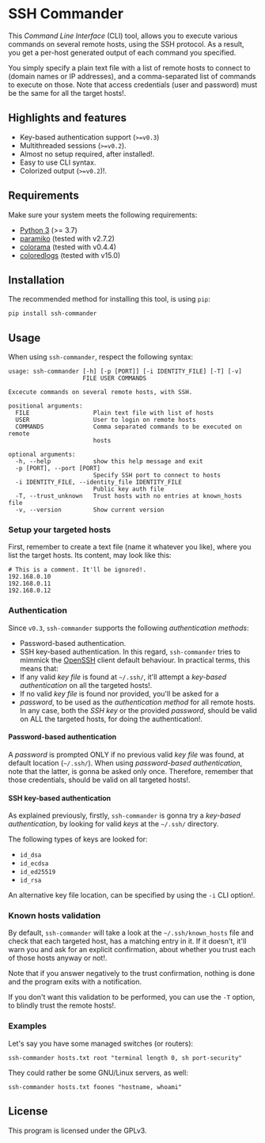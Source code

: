 # SSH Commander
This *Command Line Interface* (CLI) tool, allows you to execute various commands on several remote hosts, using the SSH 
protocol. As a result, you get a per-host generated output of each command you specified.

You simply specify a plain text file with a list of remote hosts to connect to (domain names or IP addresses), and a 
comma-separated list of commands to execute on those. Note that access credentials (user and password) must be the same for all 
the target hosts!.

## Highlights and features
* Key-based authentication support (`>=v0.3`)
* Multithreaded sessions (`>=v0.2`).
* Almost no setup required, after installed!.
* Easy to use CLI syntax.
* Colorized output (`>=v0.2`)!.

## Requirements
Make sure your system meets the following requirements:
* [Python 3](https://www.python.org/downloads/) (>= 3.7)
* [paramiko](https://github.com/paramiko/paramiko) (tested with v2.7.2)
* [colorama](https://github.com/tartley/colorama) (tested with v0.4.4)
* [coloredlogs](https://pypi.org/project/coloredlogs/) (tested with v15.0)

## Installation
The recommended method for installing this tool, is using `pip`:
```
pip install ssh-commander
```

## Usage
When using `ssh-commander`, respect the following syntax:
```
usage: ssh-commander [-h] [-p [PORT]] [-i IDENTITY_FILE] [-T] [-v]
                     FILE USER COMMANDS

Excecute commands on several remote hosts, with SSH.

positional arguments:
  FILE                  Plain text file with list of hosts
  USER                  User to login on remote hosts
  COMMANDS              Comma separated commands to be executed on remote
                        hosts

optional arguments:
  -h, --help            show this help message and exit
  -p [PORT], --port [PORT]
                        Specify SSH port to connect to hosts
  -i IDENTITY_FILE, --identity_file IDENTITY_FILE
                        Public key auth file
  -T, --trust_unknown   Trust hosts with no entries at known_hosts file 
  -v, --version         Show current version
```

### Setup your targeted hosts

First, remember to create a text file (name it whatever you like), where you list the target hosts. Its content, may look like 
this:
```
# This is a comment. It'll be ignored!.
192.168.0.10
192.168.0.11
192.168.0.12
```

### Authentication
Since `v0.3`, `ssh-commander` supports the following *authentication methods*:
* Password-based authentication.
* SSH key-based authentication.
In this regard, `ssh-commander` tries to mimmick the [OpenSSH](https://www.openssh.com/)
client default behaviour. In practical terms, this means that:
* If any valid *key file* is found at `~/.ssh/`, it'll attempt a *key-based
authentication* on all the targeted hosts!.
* If no valid *key file* is found nor provided, you'll be asked for a
* *password*, to be used as the *authentication method* for all remote hosts.
In any case, both the *SSH key* or the provided *password*, should be valid on ALL
the targeted hosts, for doing the authentication!.

#### Password-based authentication
A *password* is prompted ONLY if no previous valid *key file* was found, at default location (`~/.ssh/`). When using 
*password-based authentication*, note that the latter, is gonna be asked only once. Therefore, remember that those credentials, 
should be valid on all targeted hosts!.

#### SSH key-based authentication
As explained previously, firstly, `ssh-commander` is gonna try a *key-based authentication*, by looking for valid *keys* at the 
`~/.ssh/` directory.

The following types of keys are looked for:
* `id_dsa`
* `id_ecdsa`
* `id_ed25519`
* `id_rsa`

An alternative key file location, can be specified by using the `-i` CLI
option!.

### Known hosts validation
By default, `ssh-commander` will take a look at the `~/.ssh/known_hosts` file and check that each targeted host, has a matching 
entry in it. If it doesn't, it'll warn you and ask for an explicit confirmation, about whether you trust each of those hosts 
anyway or not!.

Note that if you answer negatively to the trust confirmation, nothing is done and the program exits with a notification.

If you don't want this validation to be performed, you can use the `-T` option, to blindly trust the remote hosts!.

### Examples
Let's say you have some managed switches (or routers): 
```
ssh-commander hosts.txt root "terminal length 0, sh port-security"
```
They could rather be some GNU/Linux servers, as well:
```
ssh-commander hosts.txt foones "hostname, whoami"
```

## License
This program is licensed under the GPLv3.
